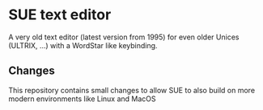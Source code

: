 # SUE text editor
A very old text editor (latest version from 1995) for even older Unices (ULTRIX, ...) with a WordStar like keybinding.

## Changes
This repository contains small changes to allow SUE to also build on more modern environments like Linux and MacOS

